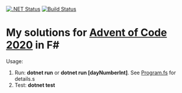 [![.NET Status](https://github.com/mazhuravlev/advent-of-code-2020/workflows/.NET/badge.svg)](https://github.com/mazhuravlev/advent-of-code-2020/actions?query=workflow%3A.NET)
[![Build Status](https://travis-ci.com/mazhuravlev/advent-of-code-2020.svg?branch=master)](https://travis-ci.com/mazhuravlev/advent-of-code-2020)

My solutions for [Advent of Code 2020](https://adventofcode.com/2020) in F#
======

Usage:

1. Run: **dotnet run** or **dotnet run [dayNumberInt]**. See [Program.fs](https://github.com/mazhuravlev/advent-of-code-2020/blob/master/src/Program.fs) for details.s
1. Test: **dotnet test**
